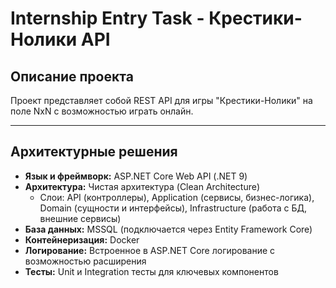 # Internship Entry Task - Крестики-Нолики API

## Описание проекта
Проект представляет собой REST API для игры "Крестики-Нолики" на поле NxN с возможностью играть онлайн.

---

## Архитектурные решения

- **Язык и фреймворк:** ASP.NET Core Web API (.NET 9)
- **Архитектура:** Чистая архитектура (Clean Architecture)
  - Слои: API (контроллеры), Application (сервисы, бизнес-логика), Domain (сущности и интерфейсы), Infrastructure (работа с БД, внешние сервисы)
- **База данных:** MSSQL (подключается через Entity Framework Core)
- **Контейнеризация:** Docker
- **Логирование:** Встроенное в ASP.NET Core логирование с возможностью расширения
- **Тесты:** Unit и Integration тесты для ключевых компонентов

